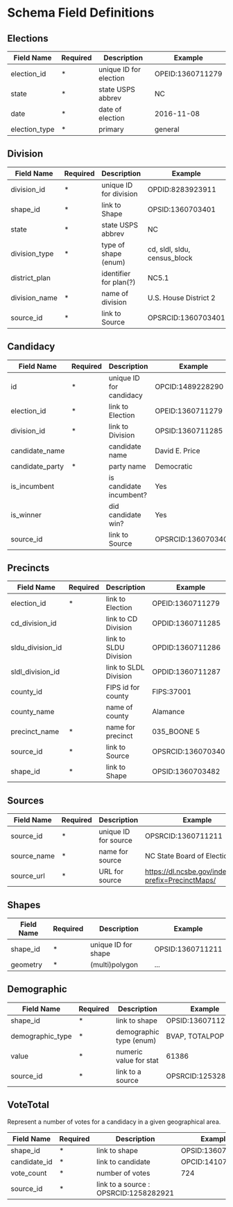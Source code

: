 # Schema Field Definitions

## Elections

Field Name      | Required  | Description               | Example
----------------|-----------|---------------------------|-------------------
election_id     | *         | unique ID for election    | OPEID:1360711279
state           | *         | state USPS abbrev         | NC
date            | *         | date of election          | 2016-11-08
election_type   | *         | primary|general           | primary


## Division

Field Name      | Required  | Description               | Example
----------------|-----------|---------------------------|-------------------
division_id     | *         | unique ID for division    | OPDID:8283923911
shape_id        | *         | link to Shape             | OPSID:1360703401
state           | *         | state USPS abbrev         | NC
division_type   | *         | type of shape (enum)      | cd, sldl, sldu, census_block
district_plan   |           | identifier for plan(?)    | NC5.1
division_name   | *         | name of division          | U.S. House District 2
source_id       | *         | link to Source            | OPSRCID:1360703401


## Candidacy

Field Name          | Required  | Description               | Example
--------------------|-----------|---------------------------|-------------------
id                  | *         | unique ID for candidacy   | OPCID:1489228290
election_id         | *         | link to Election          | OPEID:1360711279
division_id         | *         | link to Division          | OPSID:1360711285
candidate_name      |           | candidate name            | David E. Price
candidate_party     | *         | party name                | Democratic
is_incumbent        |           | is candidate incumbent?   | Yes
is_winner           |           | did candidate win?        | Yes
source_id           |           | link to Source            | OPSRCID:1360703401


## Precincts

Field Name          | Required  | Description               | Example
--------------------|-----------|---------------------------|-------------------
election_id         | *         | link to Election          | OPEID:1360711279
cd_division_id      |           | link to CD Division       | OPDID:1360711285
sldu_division_id    |           | link to SLDU Division     | OPDID:1360711286
sldl_division_id    |           | link to SLDL Division     | OPDID:1360711287
county_id           |           | FIPS id for county        | FIPS:37001
county_name         |           | name of county            | Alamance
precinct_name       | *         | name for precinct         | 035_BOONE 5
source_id           | *         | link to Source            | OPSRCID:1360703401
shape_id            | *         | link to Shape             | OPSID:1360703482


## Sources

Field Name      | Required  | Description               | Example
----------------|-----------|---------------------------|-------------------
source_id       | *         | unique ID for source      | OPSRCID:1360711211
source_name     | *         | name for source           | NC State Board of Elections
source_url      | *         | URL for source            | https://dl.ncsbe.gov/index.html?prefix=PrecinctMaps/


## Shapes

Field Name      | Required  | Description               | Example
----------------|-----------|---------------------------|-------------------
shape_id        | *         | unique ID for shape       | OPSID:1360711211
geometry        | *         | (multi)polygon            | ...


## Demographic

Field Name      | Required  | Description               | Example
----------------|-----------|---------------------------|-------------------
shape_id        | *         | link to shape             | OPSID:1360711211
demographic_type| *         | demographic type (enum)   | BVAP, TOTALPOP
value           | *         | numeric value for stat    | 61386
source_id       | *         | link to a source          | OPSRCID:1253282902


## VoteTotal

Represent a number of votes for a candidacy in a given geographical area.

Field Name      | Required  | Description               | Example
----------------|-----------|---------------------------|-------------------
shape_id        | *         | link to shape             | OPSID:1360711211
candidate_id    | *         | link to candidate         | OPCID:1410711331
vote_count      | *         | number of votes           | 724
source_id       | *         | link to a source          : OPSRCID:1258282921
